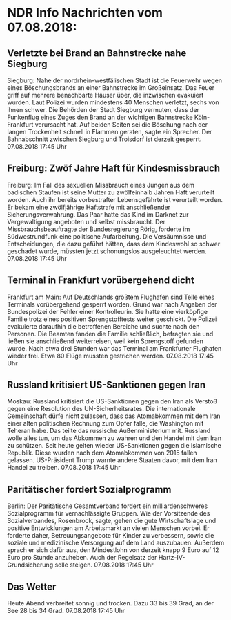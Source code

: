 # NDR Info Nachrichten vom 07.08.2018:


## Verletzte bei Brand an Bahnstrecke nahe Siegburg
Siegburg: Nahe der nordrhein-westfälischen Stadt ist die Feuerwehr wegen eines Böschungsbrands an einer Bahnstrecke im Großeinsatz. Das Feuer griff auf mehrere benachbarte Häuser über, die inzwischen evakuiert wurden. Laut Polizei wurden mindestens 40 Menschen verletzt, sechs von ihnen schwer. Die Behörden der Stadt Siegburg vermuten, dass der Funkenflug eines Zuges den Brand an der wichtigen Bahnstrecke Köln-Frankfurt verursacht hat. Auf beiden Seiten sei die Böschung nach der langen Trockenheit schnell in Flammen geraten, sagte ein Sprecher. Der Bahnabschnitt zwischen Siegburg und Troisdorf ist derzeit gesperrt. 07.08.2018 17:45 Uhr 

## Freiburg: Zwöf Jahre Haft für Kindesmissbrauch
Freiburg: Im Fall des sexuellen Missbrauch eines Jungen aus dem badischen Staufen ist seine Mutter zu zwölfeinhalb Jahren Haft verurteilt worden. Auch ihr bereits vorbestrafter Lebensgefährte ist verurteilt worden. Er bekam eine zwölfjährige Haftstrafe mit anschließender Sicherungsverwahrung. Das Paar hatte das Kind im Darknet zur Vergewaltigung angeboten und selbst missbraucht. Der Missbrauchsbeauftragte der Bundesregierung Rörig, forderte im Südwestrundfunk eine politische Aufarbeitung. Die Versäumnisse und Entscheidungen, die dazu geführt hätten, dass dem Kindeswohl so schwer geschadet wurde, müssten jetzt schonungslos ausgeleuchtet werden. 07.08.2018 17:45 Uhr 

## Terminal in Frankfurt vorübergehend dicht
Frankfurt am Main: Auf Deutschlands größtem Flughafen sind Teile eines Terminals vorübergehend gesperrt worden. Grund war nach Angaben der Bundespolizei der Fehler einer Kontrolleurin. Sie hatte eine vierköpfige Familie trotz eines positiven Sprengstofftests weiter geschickt. Die Polizei evakuierte daraufhin die betroffenen Bereiche und suchte nach den Personen. Die Beamten fanden die Familie schließlich, befragten sie und ließen sie anschließend weiterreisen, weil kein Sprengstoff gefunden wurde. Nach etwa drei Stunden war das Terminal am Frankfurter Flughafen wieder frei. Etwa 80 Flüge mussten gestrichen werden. 07.08.2018 17:45 Uhr 

## Russland kritisiert US-Sanktionen gegen Iran
Moskau: Russland kritisiert die US-Sanktionen gegen den Iran als Verstoß gegen eine Resolution des UN-Sicherheitsrates. Die internationale Gemeinschaft dürfe nicht zulassen, dass das Atomabkommen mit dem Iran einer alten politischen Rechnung zum Opfer falle, die Washington mit Teheran habe. Das teilte das russische Außenministerium mit. Russland wolle alles tun, um das Abkommen zu wahren und den Handel mit dem Iran zu schützen. Seit heute gelten wieder US-Sanktionen gegen die Islamische Republik. Diese wurden nach dem Atomabkommen von 2015 fallen gelassen. US-Präsident Trump warnte andere Staaten davor, mit dem Iran Handel zu treiben. 07.08.2018 17:45 Uhr 

## Paritätischer fordert Sozialprogramm
Berlin: Der Paritätische Gesamtverband fordert ein milliardenschweres Sozialprogramm für vernachlässigte Gruppen. Wie der Vorsitzende des Sozialverbandes, Rosenbrock, sagte, gehen die gute Wirtschaftslage und positive Entwicklungen am Arbeitsmarkt an vielen Menschen vorbei. Er forderte daher, Betreuungsangebote für Kinder zu verbessern, sowie die soziale und medizinische Versorgung auf dem Land auszubauen. Außerdem sprach er sich dafür aus, den Mindestlohn von derzeit knapp 9 Euro auf 12 Euro pro Stunde anzuheben. Auch der Regelsatz der Hartz-IV-Grundsicherung solle steigen. 07.08.2018 17:45 Uhr 

## Das Wetter
Heute Abend verbreitet sonnig und trocken. Dazu 33 bis 39 Grad, an der See 28 bis 34 Grad. 07.08.2018 17:45 Uhr 
